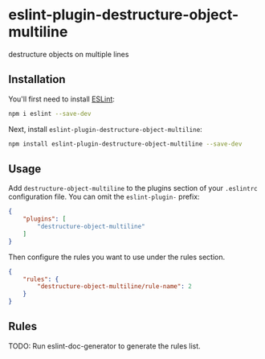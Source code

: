 # eslint-plugin-destructure-object-multiline

destructure objects on multiple lines

## Installation

You'll first need to install [ESLint](https://eslint.org/):

```sh
npm i eslint --save-dev
```

Next, install `eslint-plugin-destructure-object-multiline`:

```sh
npm install eslint-plugin-destructure-object-multiline --save-dev
```

## Usage

Add `destructure-object-multiline` to the plugins section of your `.eslintrc` configuration file. You can omit the `eslint-plugin-` prefix:

```json
{
    "plugins": [
        "destructure-object-multiline"
    ]
}
```


Then configure the rules you want to use under the rules section.

```json
{
    "rules": {
        "destructure-object-multiline/rule-name": 2
    }
}
```

## Rules

<!-- begin auto-generated rules list -->
TODO: Run eslint-doc-generator to generate the rules list.
<!-- end auto-generated rules list -->


